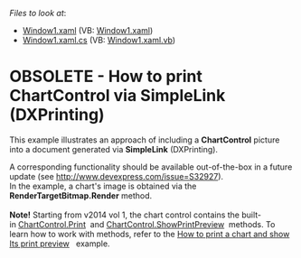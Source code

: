 <!-- default file list -->
*Files to look at*:

* [Window1.xaml](./CS/WpfApplication1/Window1.xaml) (VB: [Window1.xaml](./VB/WpfApplication1/Window1.xaml))
* [Window1.xaml.cs](./CS/WpfApplication1/Window1.xaml.cs) (VB: [Window1.xaml.vb](./VB/WpfApplication1/Window1.xaml.vb))
<!-- default file list end -->
# OBSOLETE - How to print ChartControl via SimpleLink (DXPrinting)


This example illustrates an approach of including a <strong>ChartControl</strong> picture into a document generated via <strong>SimpleLink</strong> (DXPrinting).
<p>A corresponding functionality should be available out-of-the-box in a future update (see <a href="http://www.devexpress.com/issue=S32927">http://www.devexpress.com/issue=S32927</a>).<br /> In the example, a chart's image is obtained via the <strong>RenderTargetBitmap.Render</strong> method.<br /><br /><strong>Note!</strong> Starting from v2014 vol 1, the chart control contains the built-in <a href="https://documentation.devexpress.com/#WPF/DevExpressXpfChartsChartControl_Printtopic">ChartControl.Print</a>  and <a href="https://documentation.devexpress.com/#WPF/DevExpressXpfChartsChartControl_ShowPrintPreviewtopic">ChartControl.ShowPrintPreview</a>  methods. To learn how to work with methods, refer to the <a href="https://www.devexpress.com/Support/Center/p/T139338">How to print a chart and show Its print preview</a>   example.</p>

<br/>


